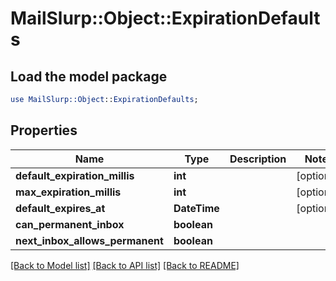 # MailSlurp::Object::ExpirationDefaults

## Load the model package
```perl
use MailSlurp::Object::ExpirationDefaults;
```

## Properties
Name | Type | Description | Notes
------------ | ------------- | ------------- | -------------
**default_expiration_millis** | **int** |  | [optional] 
**max_expiration_millis** | **int** |  | [optional] 
**default_expires_at** | **DateTime** |  | [optional] 
**can_permanent_inbox** | **boolean** |  | 
**next_inbox_allows_permanent** | **boolean** |  | 

[[Back to Model list]](../README#documentation-for-models) [[Back to API list]](../README#documentation-for-api-endpoints) [[Back to README]](../README)


